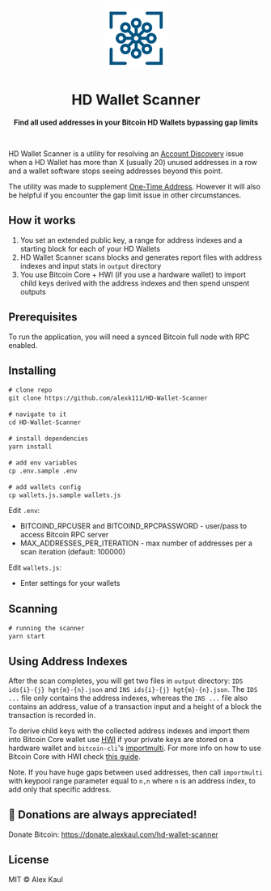 <div align="center">
	<img src="media/logo.png" width="125" height="125">
	<h1>HD Wallet Scanner</h1>
	<p>
		<b>Find all used addresses in your Bitcoin HD Wallets bypassing gap limits</b>
	</p>
	<br>
</div>

HD Wallet Scanner is a utility for resolving an [Account Discovery](https://github.com/bitcoin/bips/blob/master/bip-0044.mediawiki#account-discovery) issue when a HD Wallet has more than X (usually 20) unused addresses in a row and a wallet software stops seeing addresses beyond this point.

The utility was made to supplement [One-Time Address](https://github.com/alexk111/One-Time-Address). However it will also be helpful if you encounter the gap limit issue in other circumstances.

## How it works

1. You set an extended public key, a range for address indexes and a starting block for each of your HD Wallets
2. HD Wallet Scanner scans blocks and generates report files with address indexes and input stats in ```output``` directory
3. You use Bitcoin Core + HWI (if you use a hardware wallet) to import child keys derived with the address indexes and then spend unspent outputs

## Prerequisites

To run the application, you will need a synced Bitcoin full node with RPC enabled.

## Installing

```
# clone repo
git clone https://github.com/alexk111/HD-Wallet-Scanner

# navigate to it
cd HD-Wallet-Scanner

# install dependencies
yarn install

# add env variables
cp .env.sample .env

# add wallets config
cp wallets.js.sample wallets.js
```

Edit ```.env```:

- BITCOIND_RPCUSER and BITCOIND_RPCPASSWORD - user/pass to access Bitcoin RPC server
- MAX_ADDRESSES_PER_ITERATION - max number of addresses per a scan iteration (default: 100000)

Edit ```wallets.js```:

- Enter settings for your wallets

## Scanning

```
# running the scanner
yarn start
```

## Using Address Indexes

After the scan completes, you will get two files in ```output``` directory: ```IDS ids{i}-{j} hgt{m}-{n}.json``` and ```INS ids{i}-{j} hgt{m}-{n}.json```. The ```IDS ...``` file only contains the address indexes, whereas the ```INS ...``` file also contains an address, value of a transaction input and a height of a block the transaction is recorded in.

To derive child keys with the collected address indexes and import them into Bitcoin Core wallet use [HWI](https://github.com/bitcoin-core/HWI) if your private keys are stored on a hardware wallet and ```bitcoin-cli```'s [importmulti](https://bitcoin.org/en/developer-reference#importmulti). For more info on how to use Bitcoin Core with HWI check [this guide](https://github.com/bitcoin-core/HWI/blob/master/docs/bitcoin-core-usage.md).

 Note. If you have huge gaps between used addresses, then call ```importmulti``` with keypool range parameter equal to ```n,n``` where ```n``` is an address index, to add only that specific address.

## 💝 Donations are always appreciated!

Donate Bitcoin: https://donate.alexkaul.com/hd-wallet-scanner

## License

MIT © Alex Kaul


